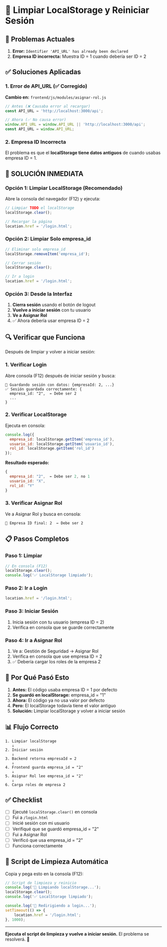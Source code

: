 # 🔧 Limpiar LocalStorage y Reiniciar Sesión

## 🐛 Problemas Actuales

1. **Error:** `Identifier 'API_URL' has already been declared`
2. **Empresa ID incorrecta:** Muestra ID = 1 cuando debería ser ID = 2

## ✅ Soluciones Aplicadas

### 1. Error de API_URL (✅ Corregido)

**Cambio en:** `frontend/js/modules/asignar-rol.js`

```javascript
// Antes (❌ Causaba error al recargar)
const API_URL = 'http://localhost:3000/api';

// Ahora (✅ No causa error)
window.API_URL = window.API_URL || 'http://localhost:3000/api';
const API_URL = window.API_URL;
```

### 2. Empresa ID Incorrecta

El problema es que el **localStorage tiene datos antiguos** de cuando usabas empresa ID = 1.

## 🚀 SOLUCIÓN INMEDIATA

### Opción 1: Limpiar LocalStorage (Recomendado)

Abre la consola del navegador (F12) y ejecuta:

```javascript
// Limpiar TODO el localStorage
localStorage.clear();

// Recargar la página
location.href = '/login.html';
```

### Opción 2: Limpiar Solo empresa_id

```javascript
// Eliminar solo empresa_id
localStorage.removeItem('empresa_id');

// Cerrar sesión
localStorage.clear();

// Ir a login
location.href = '/login.html';
```

### Opción 3: Desde la Interfaz

1. **Cierra sesión** usando el botón de logout
2. **Vuelve a iniciar sesión** con tu usuario
3. **Ve a Asignar Rol**
4. ✅ Ahora debería usar empresa ID = 2

## 🔍 Verificar que Funciona

Después de limpiar y volver a iniciar sesión:

### 1. Verificar Login

Abre consola (F12) después de iniciar sesión y busca:

```
💾 Guardando sesión con datos: {empresaId: 2, ...}
✅ Sesión guardada correctamente: {
  empresa_id: "2",  ← Debe ser 2
  ...
}
```

### 2. Verificar LocalStorage

Ejecuta en consola:

```javascript
console.log({
  empresa_id: localStorage.getItem('empresa_id'),
  usuario_id: localStorage.getItem('usuario_id'),
  rol_id: localStorage.getItem('rol_id')
});
```

**Resultado esperado:**
```javascript
{
  empresa_id: "2",  ← Debe ser 2, no 1
  usuario_id: "X",
  rol_id: "Y"
}
```

### 3. Verificar Asignar Rol

Ve a Asignar Rol y busca en consola:

```
🏢 Empresa ID final: 2  ← Debe ser 2
```

## 📋 Pasos Completos

### Paso 1: Limpiar

```javascript
// En consola (F12)
localStorage.clear();
console.log('✅ LocalStorage limpiado');
```

### Paso 2: Ir a Login

```javascript
location.href = '/login.html';
```

### Paso 3: Iniciar Sesión

1. Inicia sesión con tu usuario (empresa ID = 2)
2. Verifica en consola que se guarde correctamente

### Paso 4: Ir a Asignar Rol

1. Ve a: Gestión de Seguridad → Asignar Rol
2. Verifica en consola que use empresa ID = 2
3. ✅ Debería cargar los roles de la empresa 2

## 🎯 Por Qué Pasó Esto

1. **Antes:** El código usaba empresa ID = 1 por defecto
2. **Se guardó en localStorage:** empresa_id = "1"
3. **Ahora:** El código ya no usa valor por defecto
4. **Pero:** El localStorage todavía tiene el valor antiguo
5. **Solución:** Limpiar localStorage y volver a iniciar sesión

## 📊 Flujo Correcto

```
1. Limpiar localStorage
   ↓
2. Iniciar sesión
   ↓
3. Backend retorna empresaId = 2
   ↓
4. Frontend guarda empresa_id = "2"
   ↓
5. Asignar Rol lee empresa_id = "2"
   ↓
6. Carga roles de empresa 2
```

## ✅ Checklist

- [ ] Ejecuté `localStorage.clear()` en consola
- [ ] Fui a `/login.html`
- [ ] Inicié sesión con mi usuario
- [ ] Verifiqué que se guardó empresa_id = "2"
- [ ] Fui a Asignar Rol
- [ ] Verificó que usa empresa_id = "2"
- [ ] Funciona correctamente

## 🔧 Script de Limpieza Automática

Copia y pega esto en la consola (F12):

```javascript
// Script de limpieza y reinicio
console.log('🧹 Limpiando localStorage...');
localStorage.clear();
console.log('✅ LocalStorage limpiado');

console.log('🔄 Redirigiendo a login...');
setTimeout(() => {
    location.href = '/login.html';
}, 1000);
```

---

**Ejecuta el script de limpieza y vuelve a iniciar sesión.** El problema se resolverá. 🎯
